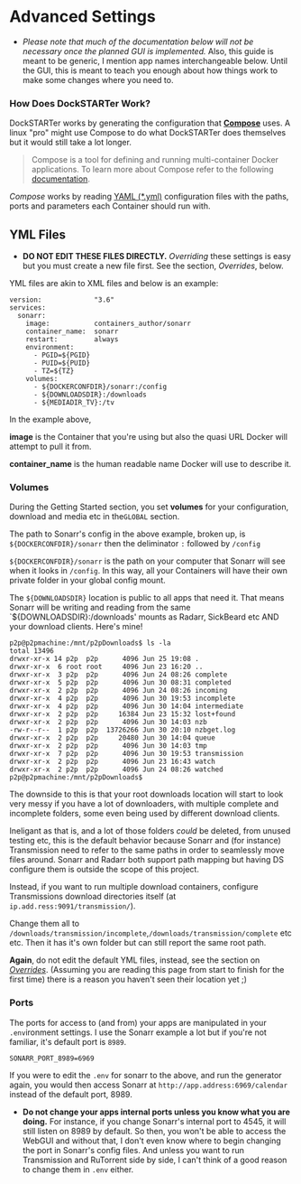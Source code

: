 # Advanced Settings


* _Please note that much of the documentation below will not be necessary once the planned GUI is implemented._ Also, this guide is meant to be generic, I mention app names interchangeable below. Until the GUI, this is meant to teach you enough about how things work to make some changes where you need to.

### How Does DockSTARTer Work?

DockSTARTer works by generating the configuration that **[Compose](https://docs.docker.com/compose/)** uses. A linux "pro" might use Compose to do what DockSTARTer does themselves but it would still take a lot longer.
> Compose is a tool for defining and running multi-container Docker applications. To learn more about Compose refer to the following [documentation](https://docs.docker.com/compose/).

_Compose_ works by reading [YAML (*.yml)](https://en.wikipedia.org/wiki/YAML#Example) configuration files with the paths, ports and parameters each Container should run with.

## YML Files
* **DO NOT EDIT THESE FILES DIRECTLY.** _Overriding_ these settings is easy but you must create a new file first. See the section, _Overrides_, below.

YML files are akin to XML files and below is an example:
```
version:             "3.6"
services:
  sonarr:
    image:           containers_author/sonarr
    container_name:  sonarr
    restart:         always
    environment:
      - PGID=${PGID}
      - PUID=${PUID}
      - TZ=${TZ}
    volumes:
      - ${DOCKERCONFDIR}/sonarr:/config
      - ${DOWNLOADSDIR}:/downloads
      - ${MEDIADIR_TV}:/tv
```

In the example above,

**image** is the Container that you're using but also the quasi URL Docker will attempt to pull it from.

**container_name** is the human readable name Docker will use to describe it.

### Volumes
During the Getting Started section, you set **volumes** for your configuration, download and media etc in the`GLOBAL` section.

The path to Sonarr's config in the above example, broken up, is `${DOCKERCONFDIR}/sonarr` then the deliminator `:` followed by `/config`

`${DOCKERCONFDIR}/sonarr` is the path on your computer that Sonarr will see when it looks in `/config`. In this way, all your Containers will have their own private folder in your global config mount.

The `${DOWNLOADSDIR}` location is public to all apps that need it. That means Sonarr will be writing and reading from the same `${DOWNLOADSDIR}:/downloads' mounts as Radarr, SickBeard etc AND your download clients. Here's mine!

```
p2p@p2pmachine:/mnt/p2pDownloads$ ls -la
total 13496
drwxr-xr-x 14 p2p  p2p      4096 Jun 25 19:08 .
drwxr-xr-x  6 root root     4096 Jun 23 16:20 ..
drwxr-xr-x  3 p2p  p2p      4096 Jun 24 08:26 complete
drwxr-xr-x  5 p2p  p2p      4096 Jun 30 08:31 completed
drwxr-xr-x  2 p2p  p2p      4096 Jun 24 08:26 incoming
drwxr-xr-x  4 p2p  p2p      4096 Jun 30 19:53 incomplete
drwxr-xr-x  4 p2p  p2p      4096 Jun 30 14:04 intermediate
drwxr-xr-x  2 p2p  p2p     16384 Jun 23 15:32 lost+found
drwxr-xr-x  2 p2p  p2p      4096 Jun 30 14:03 nzb
-rw-r--r--  1 p2p  p2p  13726266 Jun 30 20:10 nzbget.log
drwxr-xr-x  2 p2p  p2p     20480 Jun 30 14:04 queue
drwxr-xr-x  2 p2p  p2p      4096 Jun 30 14:03 tmp
drwxr-xr-x  7 p2p  p2p      4096 Jun 30 19:53 transmission
drwxr-xr-x  2 p2p  p2p      4096 Jun 23 16:43 watch
drwxr-xr-x  2 p2p  p2p      4096 Jun 24 08:26 watched
p2p@p2pmachine:/mnt/p2pDownloads$
```
The downside to this is that your root downloads location will start to look very messy if you have a lot of downloaders, with multiple complete and incomplete folders, some even being used by different download clients.

Ineligant as that is, and a lot of those folders _could_ be deleted, from unused testing etc, this is the default behavior because Sonarr and (for instance) Transmission need to refer to the same paths in order to seamlessly move files around. Sonarr and Radarr both support path mapping but having DS configure them is outside the scope of this project.

Instead, if you want to run multiple download containers, configure Transmissions download directories itself (at `ip.add.ress:9091/transmission/`).

Change them all to `/downloads/transmission/incomplete`,`/downloads/transmission/complete` etc etc. Then it has it's own folder but can still report the same root path.

**Again**, do not edit the default YML files, instead, see the section on [_Overrides_](https://dockstarter.com/advanced/overrides/). (Assuming you are reading this page from start to finish for the first time) there is a reason you haven't seen their location yet ;)
### Ports
The ports for access to (and from) your apps are manipulated in your `.env`ironment settings. I use the Sonarr example a lot but if you're not familiar, it's default port is `8989`.

`SONARR_PORT_8989=6969`

If you were to edit the `.env` for sonarr to the above, and run the generator again, you would then access Sonarr at `http://app.address:6969/calendar` instead of the default port, 8989.

 * **Do not change your apps internal ports unless you know what you are doing.** For instance, if you change Sonarr's internal port to 4545, it will still listen on 8989 by default. So then, you won't be able to access the WebGUI and without that, I don't even know where to begin changing the port in Sonarr's config files. And unless you want to run Transmission and RuTorrent side by side, I can't think of a good reason to change them in `.env` either.
